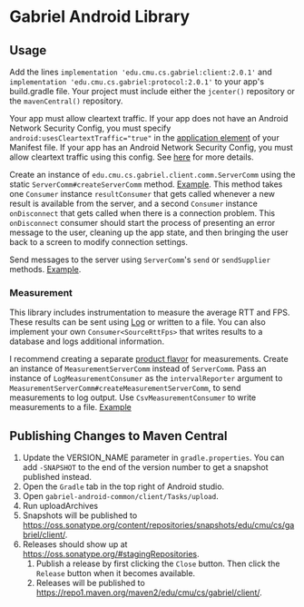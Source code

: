 # Gabriel Android Library

## Usage

Add the lines `implementation 'edu.cmu.cs.gabriel:client:2.0.1'` and
`implementation 'edu.cmu.cs.gabriel:protocol:2.0.1'` to your app's build.gradle
file.
Your project must include either the `jcenter()` repository or the
`mavenCentral()` repository.

Your app must allow cleartext traffic. If your app does not have an Android
Network Security Config, you must specify `android:usesCleartextTraffic="true"`
in the
[application element](https://developer.android.com/guide/topics/manifest/application-element)
of your Manifest file.
If your app has an Android Network Security Config, you must allow cleartext
traffic using this
config. See
[here](https://developer.android.com/guide/topics/manifest/application-element#usesCleartextTraffic)
for more details.

Create an instance of `edu.cmu.cs.gabriel.client.comm.ServerComm` using the
static `ServerComm#createServerComm` method.
[Example](https://github.com/cmusatyalab/openrtist/blob/019a58999fbdd7494b09b141e2c688e2fda32fb0/android-client/app/src/main/java/edu/cmu/cs/gabriel/network/OpenrtistComm.java#L28).
This method takes one `Consumer` instance `resultConsumer` that gets called
whenever a new result is available from the server, and a second `Consumer`
instance `onDisconnect` that gets called when there is a connection problem.
This `onDisconnect` consumer should start the process of presenting an error
message to the user, cleaning up the app state, and then bringing the user back
to a screen to modify connection settings.

Send messages to the server using `ServerComm`'s `send` or `sendSupplier` methods.
[Example](https://github.com/cmusatyalab/openrtist/blob/019a58999fbdd7494b09b141e2c688e2fda32fb0/android-client/app/src/main/java/edu/cmu/cs/gabriel/network/OpenrtistComm.java#L49).

### Measurement

This library includes instrumentation to measure the average RTT and FPS. These
results can be sent using
[Log](https://developer.android.com/reference/android/util/Log) or written to a
file. You can also implement your own `Consumer<SourceRttFps>` that writes
results to a database and logs additional information.

I recommend creating a separate
[product flavor](https://developer.android.com/studio/build/build-variants#product-flavors)
for measurements. Create an instance of `MeasurementServerComm` instead of
`ServerComm`. Pass an instance of `LogMeasurementConsumer` as the
`intervalReporter` argument to
`MeasurementServerComm#createMeasurementServerComm`, to send measurements to log
output. Use `CsvMeasurementConsumer` to write measurements to a file.
[Example](https://github.com/cmusatyalab/openrtist/blob/019a58999fbdd7494b09b141e2c688e2fda32fb0/android-client/app/src/measurement/java/edu/cmu/cs/gabriel/network/MeasurementComm.java#L28)

## Publishing Changes to Maven Central

1. Update the VERSION_NAME parameter in `gradle.properties`. You can add
   `-SNAPSHOT` to the end of the version number to get a snapshot published
   instead.
2. Open the `Gradle` tab in the top right of Android studio.
3. Open `gabriel-android-common/client/Tasks/upload`.
4. Run uploadArchives
5. Snapshots will be published to
   https://oss.sonatype.org/content/repositories/snapshots/edu/cmu/cs/gabriel/client/.
6. Releases should show up at https://oss.sonatype.org/#stagingRepositories.
   1. Publish a release by first clicking the `Close` button. Then click the
      `Release` button when it becomes available.
   2. Releases will be published to
      https://repo1.maven.org/maven2/edu/cmu/cs/gabriel/client/.
